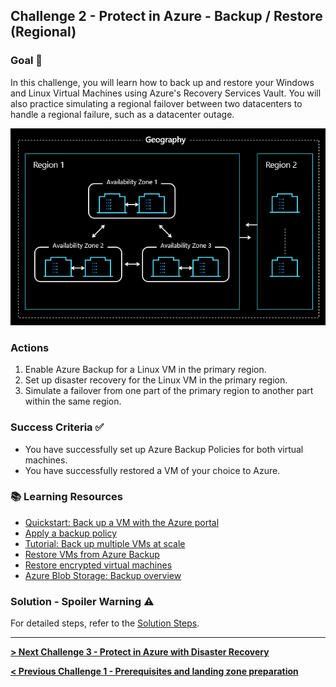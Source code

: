 ## Challenge 2 - Protect in Azure - Backup / Restore (Regional)

### Goal 🎯

In this challenge, you will learn how to back up and restore your Windows and Linux Virtual Machines using Azure's Recovery Services Vault. You will also practice simulating a regional failover between two datacenters to handle a regional failure, such as a datacenter outage.

![Datacenter & Availability Zone](../img/AZs.png)

### Actions

1. Enable Azure Backup for a Linux VM in the primary region.
2. Set up disaster recovery for the Linux VM in the primary region.
3. Simulate a failover from one part of the primary region to another part within the same region.

### Success Criteria ✅

- You have successfully set up Azure Backup Policies for both virtual machines.
- You have successfully restored a VM of your choice to Azure.

### 📚 Learning Resources

- [Quickstart: Back up a VM with the Azure portal](https://learn.microsoft.com/en-us/azure/backup/quick-backup-vm-portal)
- [Apply a backup policy](https://learn.microsoft.com/en-us/azure/backup/quick-backup-vm-portal#apply-a-backup-policy)
- [Tutorial: Back up multiple VMs at scale](https://learn.microsoft.com/en-us/azure/backup/tutorial-backup-vm-at-scale)
- [Restore VMs from Azure Backup](https://learn.microsoft.com/en-us/azure/backup/backup-azure-arm-restore-vms)
- [Restore encrypted virtual machines](https://learn.microsoft.com/en-us/azure/backup/restore-azure-encrypted-virtual-machines)
- [Azure Blob Storage: Backup overview](https://learn.microsoft.com/en-us/azure/backup/blob-backup-overview)

### Solution - Spoiler Warning ⚠️

For detailed steps, refer to the [Solution Steps](../walkthrough/challenge-2/solution.md).

---

**[> Next Challenge 3 - Protect in Azure with Disaster Recovery](./03_challenge.md)**

**[< Previous Challenge 1 - Prerequisites and landing zone preparation](./01_challenge.md)**